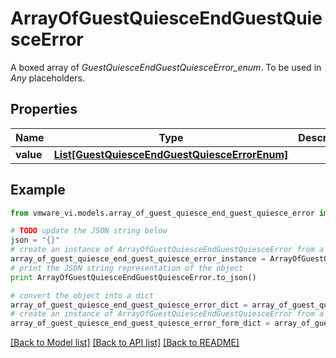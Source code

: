 # ArrayOfGuestQuiesceEndGuestQuiesceError

A boxed array of *GuestQuiesceEndGuestQuiesceError_enum*. To be used in *Any* placeholders. 

## Properties
Name | Type | Description | Notes
------------ | ------------- | ------------- | -------------
**value** | [**List[GuestQuiesceEndGuestQuiesceErrorEnum]**](GuestQuiesceEndGuestQuiesceErrorEnum.md) |  | 

## Example

```python
from vmware_vi.models.array_of_guest_quiesce_end_guest_quiesce_error import ArrayOfGuestQuiesceEndGuestQuiesceError

# TODO update the JSON string below
json = "{}"
# create an instance of ArrayOfGuestQuiesceEndGuestQuiesceError from a JSON string
array_of_guest_quiesce_end_guest_quiesce_error_instance = ArrayOfGuestQuiesceEndGuestQuiesceError.from_json(json)
# print the JSON string representation of the object
print ArrayOfGuestQuiesceEndGuestQuiesceError.to_json()

# convert the object into a dict
array_of_guest_quiesce_end_guest_quiesce_error_dict = array_of_guest_quiesce_end_guest_quiesce_error_instance.to_dict()
# create an instance of ArrayOfGuestQuiesceEndGuestQuiesceError from a dict
array_of_guest_quiesce_end_guest_quiesce_error_form_dict = array_of_guest_quiesce_end_guest_quiesce_error.from_dict(array_of_guest_quiesce_end_guest_quiesce_error_dict)
```
[[Back to Model list]](../README.md#documentation-for-models) [[Back to API list]](../README.md#documentation-for-api-endpoints) [[Back to README]](../README.md)


